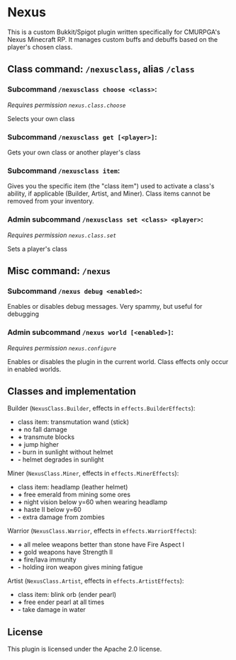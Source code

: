 # Nexus
This is a custom Bukkit/Spigot plugin written specifically for CMURPGA's
Nexus Minecraft RP. It manages custom buffs and debuffs based on the
player's chosen class.

## Class command: `/nexusclass`, alias `/class`
### Subcommand `/nexusclass choose <class>`:
*Requires permission `nexus.class.choose`*

Selects your own class

### Subcommand `/nexusclass get [<player>]`:
Gets your own class or another player's class

### Subcommand `/nexusclass item`:
Gives you the specific item (the "class item") used to activate a class's ability,
if applicable (Builder, Artist, and Miner). Class items cannot be removed from your inventory.

### Admin subcommand `/nexusclass set <class> <player>`:
*Requires permission `nexus.class.set`*

Sets a player's class

## Misc command: `/nexus`
### Subcommand `/nexus debug <enabled>`:
Enables or disables debug messages. Very spammy, but useful for debugging

### Admin subcommand `/nexus world [<enabled>]`:
*Requires permission `nexus.configure`*

Enables or disables the plugin in the current world. Class effects only occur in enabled worlds.

## Classes and implementation
Builder (`NexusClass.Builder`, effects in `effects.BuilderEffects`):
* class item: transmutation wand (stick)
* **\+** no fall damage
* **\+** transmute blocks
* **\+** jump higher
* **\-** burn in sunlight without helmet
* **\-** helmet degrades in sunlight

Miner (`NexusClass.Miner`, effects in `effects.MinerEffects`):
* class item: headlamp (leather helmet)
* **\+** free emerald from mining some ores
* **\+** night vision below y=60 when wearing headlamp
* **\+** haste II below y=60
* **\-** extra damage from zombies

Warrior (`NexusClass.Warrior`, effects in `effects.WarriorEffects`):
* **\+** all melee weapons better than stone have Fire Aspect I
* **\+** gold weapons have Strength II
* **\+** fire/lava immunity
* **\-** holding iron weapon gives mining fatigue

Artist (`NexusClass.Artist`, effects in `effects.ArtistEffects`):
* class item: blink orb (ender pearl)
* **\+** free ender pearl at all times
* **\-** take damage in water

## License
This plugin is licensed under the Apache 2.0 license.